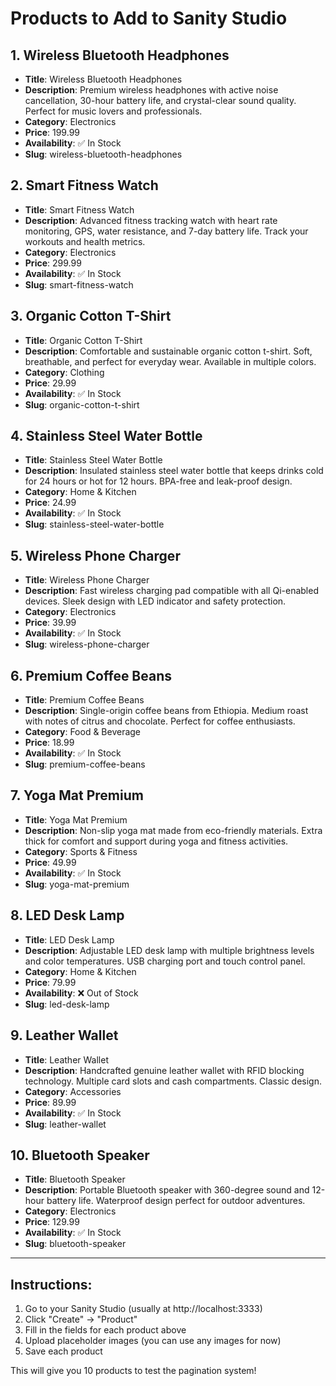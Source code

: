 # Products to Add to Sanity Studio

## 1. Wireless Bluetooth Headphones
- **Title**: Wireless Bluetooth Headphones
- **Description**: Premium wireless headphones with active noise cancellation, 30-hour battery life, and crystal-clear sound quality. Perfect for music lovers and professionals.
- **Category**: Electronics
- **Price**: 199.99
- **Availability**: ✅ In Stock
- **Slug**: wireless-bluetooth-headphones

## 2. Smart Fitness Watch
- **Title**: Smart Fitness Watch
- **Description**: Advanced fitness tracking watch with heart rate monitoring, GPS, water resistance, and 7-day battery life. Track your workouts and health metrics.
- **Category**: Electronics
- **Price**: 299.99
- **Availability**: ✅ In Stock
- **Slug**: smart-fitness-watch

## 3. Organic Cotton T-Shirt
- **Title**: Organic Cotton T-Shirt
- **Description**: Comfortable and sustainable organic cotton t-shirt. Soft, breathable, and perfect for everyday wear. Available in multiple colors.
- **Category**: Clothing
- **Price**: 29.99
- **Availability**: ✅ In Stock
- **Slug**: organic-cotton-t-shirt

## 4. Stainless Steel Water Bottle
- **Title**: Stainless Steel Water Bottle
- **Description**: Insulated stainless steel water bottle that keeps drinks cold for 24 hours or hot for 12 hours. BPA-free and leak-proof design.
- **Category**: Home & Kitchen
- **Price**: 24.99
- **Availability**: ✅ In Stock
- **Slug**: stainless-steel-water-bottle

## 5. Wireless Phone Charger
- **Title**: Wireless Phone Charger
- **Description**: Fast wireless charging pad compatible with all Qi-enabled devices. Sleek design with LED indicator and safety protection.
- **Category**: Electronics
- **Price**: 39.99
- **Availability**: ✅ In Stock
- **Slug**: wireless-phone-charger

## 6. Premium Coffee Beans
- **Title**: Premium Coffee Beans
- **Description**: Single-origin coffee beans from Ethiopia. Medium roast with notes of citrus and chocolate. Perfect for coffee enthusiasts.
- **Category**: Food & Beverage
- **Price**: 18.99
- **Availability**: ✅ In Stock
- **Slug**: premium-coffee-beans

## 7. Yoga Mat Premium
- **Title**: Yoga Mat Premium
- **Description**: Non-slip yoga mat made from eco-friendly materials. Extra thick for comfort and support during yoga and fitness activities.
- **Category**: Sports & Fitness
- **Price**: 49.99
- **Availability**: ✅ In Stock
- **Slug**: yoga-mat-premium

## 8. LED Desk Lamp
- **Title**: LED Desk Lamp
- **Description**: Adjustable LED desk lamp with multiple brightness levels and color temperatures. USB charging port and touch control panel.
- **Category**: Home & Kitchen
- **Price**: 79.99
- **Availability**: ❌ Out of Stock
- **Slug**: led-desk-lamp

## 9. Leather Wallet
- **Title**: Leather Wallet
- **Description**: Handcrafted genuine leather wallet with RFID blocking technology. Multiple card slots and cash compartments. Classic design.
- **Category**: Accessories
- **Price**: 89.99
- **Availability**: ✅ In Stock
- **Slug**: leather-wallet

## 10. Bluetooth Speaker
- **Title**: Bluetooth Speaker
- **Description**: Portable Bluetooth speaker with 360-degree sound and 12-hour battery life. Waterproof design perfect for outdoor adventures.
- **Category**: Electronics
- **Price**: 129.99
- **Availability**: ✅ In Stock
- **Slug**: bluetooth-speaker

---

## Instructions:
1. Go to your Sanity Studio (usually at http://localhost:3333)
2. Click "Create" → "Product"
3. Fill in the fields for each product above
4. Upload placeholder images (you can use any images for now)
5. Save each product

This will give you 10 products to test the pagination system!



